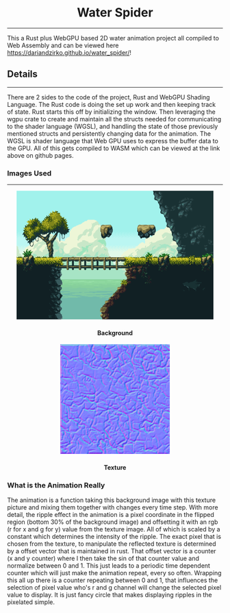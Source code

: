 <div align="center">

# Water Spider
---
</div>

This a Rust plus WebGPU based 2D water animation project all compiled to Web Assembly and can be viewed here <https://dariandzirko.github.io/water_spider/>!

## Details 
---

There are 2 sides to the code of the project, Rust and WebGPU Shading Language. The Rust code is doing the set up work and then keeping track of state. Rust starts this off by initializing the window. Then leveraging the wgpu crate to create and maintain all the structs needed for communicating to the shader language (WGSL), and handling the state of those previously mentioned structs and persistently changing data for the animation. The WGSL is shader language that Web GPU uses to express the buffer data to the GPU. All of this gets compiled to WASM which can be viewed at the link above on github pages.

### Images Used
---

<div align="center">


<p align="center">
  <img width="460" height="300" src="/src/Left_Environment_Water.png">
</p>

#### Background

<p align="center">
  <img src="/src/water_normal.png">
</p>

#### Texture

</div>

### What is the Animation Really

The animation is a function taking this background image with this texture picture and mixing them together with changes every time step. With more detail, the ripple effect in the animation is a pixel coordinate in the flipped region (bottom 30% of the background image) and offsetting it with an rgb (r for x and g for y) value from the texture image. All of which is scaled by a constant which determines the intensity of the ripple. The exact pixel that is chosen from the texture, to manipulate the reflected texture is determined by a offset vector that is maintained in rust. That offset vector is a counter (x and y counter) where I then take the sin of that counter value and normalize between 0 and 1. This just leads to a periodic time dependent counter which will just make the animation repeat, every so often. Wrapping this all up there is a counter repeating between 0 and 1, that influences the selection of pixel value who's r and g channel will change the selected pixel value to display. It is just fancy circle that makes displaying ripples in the pixelated simple.
